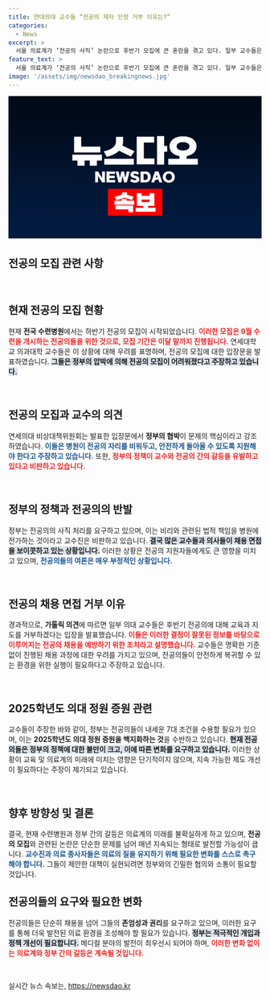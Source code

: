```yaml
---
title: 연대의대 교수들 “전공의 제자 인정 거부 이유는?”
categories:
  - News
excerpt: >
  서울 의료계가 ‘전공의 사직’ 논란으로 후반기 모집에 큰 혼란을 겪고 있다. 일부 교수들은 정부의 압박에 반발하며 전공의 교육 포기 의사를 밝히고, 지원자 채용에 대한 갈등이 심화되고 있다. 의료계의 뜨거운 이슈를 놓치지 마세요!
feature_text: >
  서울 의료계가 ‘전공의 사직’ 논란으로 후반기 모집에 큰 혼란을 겪고 있다. 일부 교수들은 정부의 압박에 반발하며 전공의 교육 포기 의사를 밝히고, 지원자 채용에 대한 갈등이 심화되고 있다. 의료계의 뜨거운 이슈를 놓치지 마세요!
image: '/assets/img/newsdao_breakingnews.jpg'
---
```


<p><img src="/assets/img/newsdao_breakingnews.jpg" alt="ranknews 속보" /></p>

<h2 data-ke-size="size26">전공의 모집 관련 사항</h2>

<p data-ke-size="size16">&nbsp;</p>

<h2 data-ke-size="size26">현재 전공의 모집 현황</h2>

<p>현재 <b>전국 수련병원</b>에서는 하반기 전공의 모집이 시작되었습니다. <b><span style="color: #ee2323;">이러한 모집은 9월 수련을 개시하는 전공의들을 위한 것으로, 모집 기간은 이달 말까지 진행됩니다.</span></b> 연세대학교 의과대학 교수들은 이 상황에 대해 우려를 표명하며, 전공의 모집에 대한 입장문을 발표하였습니다. <b><span style="background-color: #21538527;">그들은 정부의 압박에 의해 전공의 모집이 어려워졌다고 주장하고 있습니다.</span></b>  </p>

<p data-ke-size="size16">&nbsp;</p>

<h2 data-ke-size="size26">전공의 모집과 교수의 의견</h2>

<p>연세의대 비상대책위원회는 발표한 입장문에서 <b>정부의 협박</b>이 문제의 핵심이라고 강조하였습니다. <b><span style="color: #1a5490;">이들은 병원이 전공의 자리를 비워두고, 안전하게 돌아올 수 있도록 지원해야 한다고 주장하고 있습니다.</span></b> 또한, <b><span style="color: #ee2323;">정부의 정책이 교수와 전공의 간의 갈등을 유발하고 있다고 비판하고 있습니다.</span></b>  </p>

<p data-ke-size="size16">&nbsp;</p>

<h2 data-ke-size="size26">정부의 정책과 전공의의 반발</h2>

<p>정부는 전공의의 사직 처리를 요구하고 있으며, 이는 비리와 관련된 법적 책임을 병원에 전가하는 것이라고 교수진은 비판하고 있습니다. <b><span style="background-color: #21538527;">결국 많은 교수들과 의사들이 채용 면접을 보이콧하고 있는 상황입니다.</span></b> 이러한 상황은 전공의 지원자들에게도 큰 영향을 미치고 있으며, <b><span style="color: #1a5490;">전공의들의 여론은 매우 부정적인 상황입니다.</span></b></p>

<p data-ke-size="size16">&nbsp;</p>

<h2 data-ke-size="size26">전공의 채용 면접 거부 이유</h2>

<p>경과적으로, <b>가톨릭 의견</b>에 따르면 일부 의대 교수들은 후반기 전공의에 대해 교육과 지도를 거부하겠다는 입장을 발표했습니다. <b><span style="color: #ee2323;">이들은 이러한 결정이 잘못된 정보를 바탕으로 이루어지는 전공의 채용을 예방하기 위한 조치라고 설명했습니다.</span></b> 교수들은 명확한 기준 없이 진행된 채용 과정에 대한 우려를 가지고 있으며, 전공의들이 안전하게 복귀할 수 있는 환경을 위한 실행이 필요하다고 주장하고 있습니다.</p>

<p data-ke-size="size16">&nbsp;</p>

<h2 data-ke-size="size26">2025학년도 의대 정원 증원 관련</h2>

<p>교수들이 주장한 바와 같이, 정부는 전공의들이 내세운 7대 조건을 수용할 필요가 있으며, 이는 <b>2025학년도 의대 정원 증원을 백지화하는 것</b>을 수반하고 있습니다. <b><span style="background-color: #21538527;">현재 전공의들은 정부의 정책에 대한 불만이 크고, 이에 따른 변화를 요구하고 있습니다.</span></b> 이러한 상황이 교육 및 의료계의 미래에 미치는 영향은 단기적이지 않으며, 지속 가능한 제도 개선이 필요하다는 주장이 제기되고 있습니다.</p>

<p data-ke-size="size16">&nbsp;</p>

<h2 data-ke-size="size26">향후 방향성 및 결론</h2>

<p>결국, 현재 수련병원과 정부 간의 갈등은 의료계의 미래를 불확실하게 하고 있으며, <b>전공의 모집</b>와 관련된 논란은 단순한 문제를 넘어 매년 지속되는 형태로 발전할 가능성이 큽니다. <b><span style="color: #1a5490;">교수진과 의료 종사자들은 의료의 질을 유지하기 위해 필요한 변화를 스스로 촉구해야 합니다.</span></b> 그들이 제안한 대책이 실현되려면 정부와의 긴밀한 협의와 소통이 필요할 것입니다.  </p>

<h2 data-ke-size="size26">전공의들의 요구와 필요한 변화</h2>

<p>전공의들은 단순히 채용을 넘어 그들의 <b>존엄성과 권리</b>를 요구하고 있으며, 이러한 요구를 통해 더욱 발전된 의료 환경을 조성해야 할 필요가 있습니다. <b><span style="background-color: #21538527;">정부는 적극적인 개입과 정책 개선이 필요합니다.</span></b> 메디컬 분야의 발전이 최우선시 되어야 하며, <b><span style="color: #ee2323;">이러한 변화 없이는 의료계와 정부 간의 갈등은 계속될 것입니다.</span></b>  </p>

<p data-ke-size="size16">&nbsp;</p>
실시간 뉴스 속보는, <a href="https://newsdao.kr" rel="dofollow">https://newsdao.kr</a>


